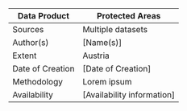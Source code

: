 | Data Product | Protected Areas |
| --- | --- |
| Sources | Multiple datasets |
| Author(s) | [Name(s)] |
| Extent | Austria |
| Date of Creation | [Date of Creation] |
| Methodology | Lorem ipsum |
| Availability | [Availability information] |